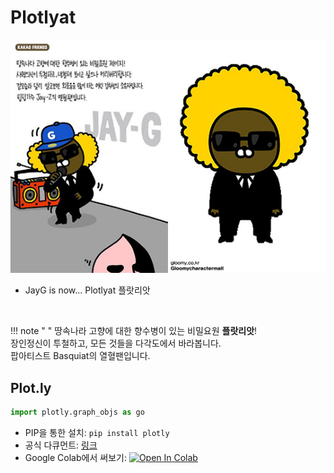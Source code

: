 # Plotlyat

![JayG](img/kakao_original/jayg.jpg)

- JayG is now... Plotlyat 플랏리앗

<br>

!!! note " "
    땅속나라 고향에 대한 향수병이 있는 비밀요원 **플랏리앗**!
    <br>
    장인정신이 투철하고, 모든 것들을 다각도에서 바라봅니다.
    <br>
    팝아티스트 Basquiat의 열혈팬입니다.

## Plot.ly

```python
import plotly.graph_objs as go
```

- PIP을 통한 설치: ``` pip install plotly ```
- 공식 다큐먼트: [링크](https://plotly.com/python-api-reference/)
- Google Colab에서 써보기: [![Open In Colab](https://colab.research.google.com/assets/colab-badge.svg)](https://colab.research.google.com/github/FeetCodingHommy/pypyo-friends/blob/master/jupyternotebooks/plotlyat.ipynb)